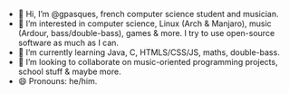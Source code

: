 - 👋 Hi, I’m @gpasques, french computer science student and musician.
- 👀 I’m interested in computer science, Linux (Arch & Manjaro), music (Ardour, bass/double-bass), games & more. I try to use open-source software as much as I can.
- 🌱 I’m currently learning Java, C, HTMLS/CSS/JS, maths, double-bass.
- 💞️ I’m looking to collaborate on music-oriented programming projects, school stuff & maybe more.
- 😄 Pronouns: he/him.
